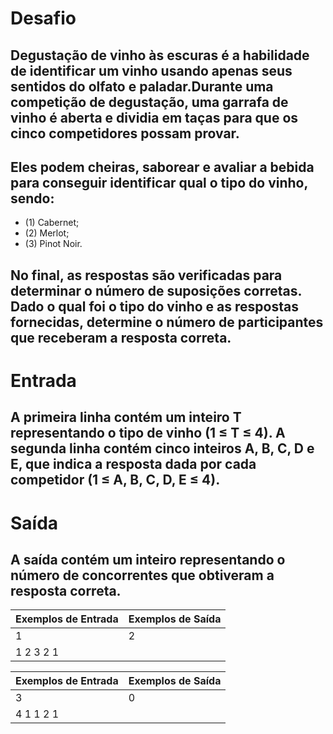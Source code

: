 # Desafio
## Degustação de vinho às escuras é a habilidade de identificar um vinho usando apenas seus sentidos do olfato e paladar.Durante uma competição de degustação, uma garrafa de vinho é aberta e dividia em taças para que os cinco competidores possam provar. 
## Eles podem cheiras, saborear e avaliar a bebida para conseguir identificar qual o tipo do vinho, sendo: 
- (1) Cabernet; 
- (2) Merlot; 
- (3) Pinot Noir. 

## No final, as respostas são verificadas para determinar o número de suposições corretas. Dado o qual foi o tipo do vinho e as respostas fornecidas, determine o número de participantes que receberam a resposta correta.

# Entrada
## A primeira linha contém um inteiro T representando o tipo de vinho (1 ≤ T ≤ 4). A segunda linha contém cinco inteiros A, B, C, D e E, que indica a resposta dada por cada competidor (1 ≤ A, B, C, D, E ≤ 4).
# Saída
## A saída contém um inteiro representando o número de concorrentes que obtiveram a resposta correta.
 
|Exemplos de Entrada  | Exemplos de Saída|
|-------------------- |------------------|
|1                    |     2            |
|1 2 3 2 1            |                  |

|Exemplos de Entrada  | Exemplos de Saída|
|-------------------- |------------------|
|3                    |     0            |
|4 1 1 2 1            |                  |


 
 
